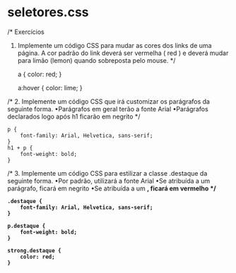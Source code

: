 # seletores.css

/* Exercícios
1. Implemente um código CSS para mudar as cores dos links de uma página. A
cor padrão do link deverá ser vermelha ( red ) e deverá mudar para limão (lemon)
quando sobreposta pelo mouse.
*/

    a {
        color: red;
    }

    a:hover {
        color: lime;
    }

/*
2. Implemente um código CSS que irá customizar os parágrafos da seguinte
forma.
•Parágrafos em geral terão a fonte Arial
•Parágrafos declarados logo após h1 ficarão em negrito
*/

    p {
        font-family: Arial, Helvetica, sans-serif;
    }
    h1 + p {
        font-weight: bold;
    }

/*
3. Implemente um código CSS para estilizar a classe .destaque da seguinte forma.
•Por padrão, utilizará a fonte Arial
•Se atribuída a um parágrafo, ficará em negrito
•Se atribuída a um <strong> , ficará em vermelho
*/

    .destaque {
        font-family: Arial, Helvetica, sans-serif;
    }

    p.destaque {
        font-weight: bold;
    }

    strong.destaque {
        color: red;
    }
